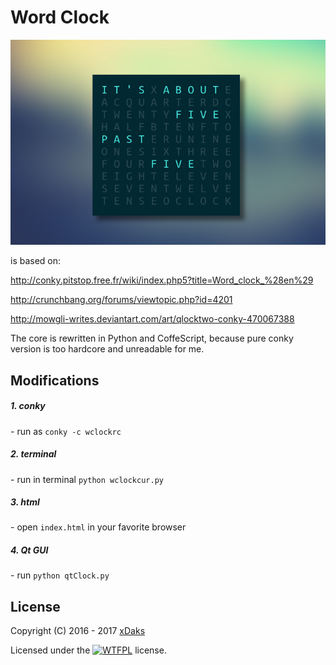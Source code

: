 # Word Clock

![Word Clock Preview](https://github.com/codepage/wclock/blob/master/preview.png)

is based on:

http://conky.pitstop.free.fr/wiki/index.php5?title=Word_clock_%28en%29

http://crunchbang.org/forums/viewtopic.php?id=4201

http://mowgli-writes.deviantart.com/art/qlocktwo-conky-470067388

The core is rewritten in Python and CoffeScript, because pure conky version is too hardcore and unreadable for me.

## Modifications

##### 1\. conky

\- run as `conky -c wclockrc`

##### 2\. terminal

\- run in terminal `python wclockcur.py`

##### 3\. html

\- open `index.html` in your favorite browser

##### 4\. Qt GUI

\- run `python qtClock.py`

## License

Copyright (C) 2016 - 2017 [xDaks](http://xdaks.deviantart.com)

Licensed under the [![WTFPL](http://www.wtfpl.net/wp-content/uploads/2012/12/wtfpl-badge-2.png)](http://www.wtfpl.net) license.
